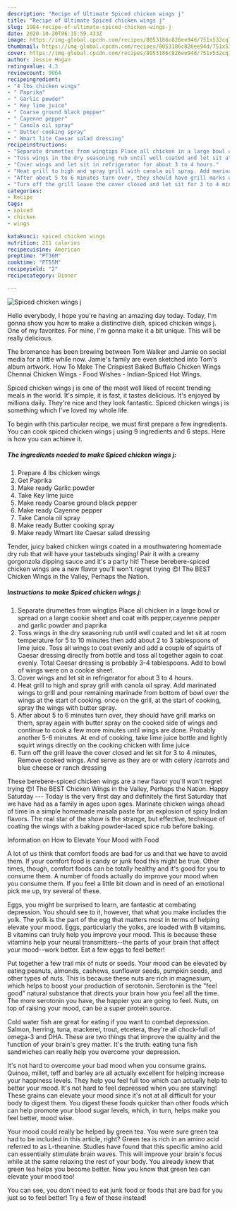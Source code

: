 ```yaml
---
description: "Recipe of Ultimate Spiced chicken wings j"
title: "Recipe of Ultimate Spiced chicken wings j"
slug: 1984-recipe-of-ultimate-spiced-chicken-wings-j
date: 2020-10-20T06:35:59.433Z
image: https://img-global.cpcdn.com/recipes/8053186c826ee94d/751x532cq70/spiced-chicken-wings-j-recipe-main-photo.jpg
thumbnail: https://img-global.cpcdn.com/recipes/8053186c826ee94d/751x532cq70/spiced-chicken-wings-j-recipe-main-photo.jpg
cover: https://img-global.cpcdn.com/recipes/8053186c826ee94d/751x532cq70/spiced-chicken-wings-j-recipe-main-photo.jpg
author: Jessie Hogan
ratingvalue: 4.3
reviewcount: 9064
recipeingredient:
- "4 lbs chicken wings"
- " Paprika"
- " Garlic powder"
- " Key lime juice"
- " Coarse ground black pepper"
- " Cayenne pepper"
- " Canola oil spray"
- " Butter cooking spray"
- " Wmart lite Caesar salad dressing"
recipeinstructions:
- "Separate drumettes from wingtips Place all chicken in a large bowl or spread on a large cookie sheet and coat with pepper,cayenne pepper and garlic powder and paprika"
- "Toss wings in the dry seasoning rub until well coated and let sit at room temperature for 5 to 10 minutes then add about 2 to 3 tablespoons of lime juice. Toss all wings to coat evenly and add a couple of squirts of Caesar dressing directly from bottle and toss all together again to coat evenly. Total Caesar dressing is probably 3-4 tablespoons. Add to bowl of wings were on a cookie sheet."
- "Cover wings and let sit in refrigerator for about 3 to 4 hours."
- "Heat grill to high and spray grill with canola oil spray. Add marinated wings to grill and pour remaining marinade from bottom of bowl over the wings at the start of cooking. once on the grill, at the start of cooking, spray the wings with butter spray."
- "After about 5 to 6 minutes turn over, they should have grill marks on them, spray again with butter spray on the cooked side of wings and continue to cook a few more minutes until wings are done. Probably another 5-6 minutes. At end of cooking, take lime juice bottle and lightly squirt wings directly on the cooking chicken with lime juice"
- "Turn off the grill leave the cover closed and let sit for 3 to 4 minutes, Remove cooked wings. And serve as they are or with celery /carrots and blue cheese or ranch dressing"
categories:
- Recipe
tags:
- spiced
- chicken
- wings

katakunci: spiced chicken wings 
nutrition: 211 calories
recipecuisine: American
preptime: "PT36M"
cooktime: "PT55M"
recipeyield: "2"
recipecategory: Dinner

---
```



![Spiced chicken wings j](https://img-global.cpcdn.com/recipes/8053186c826ee94d/751x532cq70/spiced-chicken-wings-j-recipe-main-photo.jpg)

Hello everybody, I hope you're having an amazing day today. Today, I'm gonna show you how to make a distinctive dish, spiced chicken wings j. One of my favorites. For mine, I'm gonna make it a bit unique. This will be really delicious.

The bromance has been brewing between Tom Walker and Jamie on social media for a little while now. Jamie&#39;s family are even sketched into Tom&#39;s album artwork. How To Make The Crispiest Baked Buffalo Chicken Wings Chennai Chicken Wings - Food Wishes - Indian-Spiced Hot Wings.

Spiced chicken wings j is one of the most well liked of recent trending meals in the world. It's simple, it is fast, it tastes delicious. It's enjoyed by millions daily. They're nice and they look fantastic. Spiced chicken wings j is something which I've loved my whole life.


To begin with this particular recipe, we must first prepare a few ingredients. You can cook spiced chicken wings j using 9 ingredients and 6 steps. Here is how you can achieve it.

<!--inarticleads1-->

##### The ingredients needed to make Spiced chicken wings j:

1. Prepare 4 lbs chicken wings
1. Get  Paprika
1. Make ready  Garlic powder
1. Take  Key lime juice
1. Make ready  Coarse ground black pepper
1. Make ready  Cayenne pepper
1. Take  Canola oil spray
1. Make ready  Butter cooking spray
1. Make ready  Wmart lite Caesar salad dressing


Tender, juicy baked chicken wings coated in a mouthwatering homemade dry rub that will have your tastebuds singing! Pair it with a creamy gorgonzola dipping sauce and it&#39;s a party hit! These berebere-spiced chicken wings are a new flavor you&#39;ll won&#39;t regret trying 😍! The BEST Chicken Wings in the Valley, Perhaps the Nation. 

<!--inarticleads2-->

##### Instructions to make Spiced chicken wings j:

1. Separate drumettes from wingtips Place all chicken in a large bowl or spread on a large cookie sheet and coat with pepper,cayenne pepper and garlic powder and paprika
1. Toss wings in the dry seasoning rub until well coated and let sit at room temperature for 5 to 10 minutes then add about 2 to 3 tablespoons of lime juice. Toss all wings to coat evenly and add a couple of squirts of Caesar dressing directly from bottle and toss all together again to coat evenly. Total Caesar dressing is probably 3-4 tablespoons. Add to bowl of wings were on a cookie sheet.
1. Cover wings and let sit in refrigerator for about 3 to 4 hours.
1. Heat grill to high and spray grill with canola oil spray. Add marinated wings to grill and pour remaining marinade from bottom of bowl over the wings at the start of cooking. once on the grill, at the start of cooking, spray the wings with butter spray.
1. After about 5 to 6 minutes turn over, they should have grill marks on them, spray again with butter spray on the cooked side of wings and continue to cook a few more minutes until wings are done. Probably another 5-6 minutes. At end of cooking, take lime juice bottle and lightly squirt wings directly on the cooking chicken with lime juice
1. Turn off the grill leave the cover closed and let sit for 3 to 4 minutes, Remove cooked wings. And serve as they are or with celery /carrots and blue cheese or ranch dressing


These berebere-spiced chicken wings are a new flavor you&#39;ll won&#39;t regret trying 😍! The BEST Chicken Wings in the Valley, Perhaps the Nation. Happy Saturday --- Today is the very first day and definitely the first Saturday that we have had as a family in ages upon ages. Marinate chicken wings ahead of time in a simple homemade masala paste for an explosion of spicy Indian flavors. The real star of the show is the strange, but effective, technique of coating the wings with a baking powder-laced spice rub before baking. 

Information on How to Elevate Your Mood with Food


A lot of us think that comfort foods are bad for us and that we have to avoid them. If your comfort food is candy or junk food this might be true. Other times, though, comfort foods can be totally healthy and it's good for you to consume them. A number of foods actually do improve your mood when you consume them. If you feel a little bit down and in need of an emotional pick me up, try several of these.

Eggs, you might be surprised to learn, are fantastic at combating depression. You should see to it, however, that what you make includes the yolk. The yolk is the part of the egg that matters most in terms of helping elevate your mood. Eggs, particularly the yolks, are loaded with B vitamins. B vitamins can truly help you improve your mood. This is because these vitamins help your neural transmitters--the parts of your brain that affect your mood--work better. Eat a few eggs to feel better!

Put together a few trail mix of nuts or seeds. Your mood can be elevated by eating peanuts, almonds, cashews, sunflower seeds, pumpkin seeds, and other types of nuts. This is because these nuts are rich in magnesium, which helps to boost your production of serotonin. Serotonin is the "feel good" natural substance that directs your brain how you feel all the time. The more serotonin you have, the happier you are going to feel. Nuts, on top of raising your mood, can be a super protein source.

Cold water fish are great for eating if you want to combat depression. Salmon, herring, tuna, mackerel, trout, etcetera, they're all chock-full of omega-3 and DHA. These are two things that improve the quality and the function of your brain's grey matter. It's the truth: eating tuna fish sandwiches can really help you overcome your depression. 

It's not hard to overcome your bad mood when you consume grains. Quinoa, millet, teff and barley are all actually excellent for helping increase your happiness levels. They help you feel full too which can actually help to better your mood. It's not hard to feel depressed when you are starving! These grains can elevate your mood since it's not at all difficult for your body to digest them. You digest these foods quicker than other foods which can help promote your blood sugar levels, which, in turn, helps make you feel better, mood wise.

Your mood could really be helped by green tea. You were sure green tea had to be included in this article, right? Green tea is rich in an amino acid referred to as L-theanine. Studies have found that this specific amino acid can essentially stimulate brain waves. This will improve your brain's focus while at the same relaxing the rest of your body. You already knew that green tea helps you become better. Now you know that green tea can elevate your mood too!

You can see, you don't need to eat junk food or foods that are bad for you just so to feel better! Try a few of these instead!


